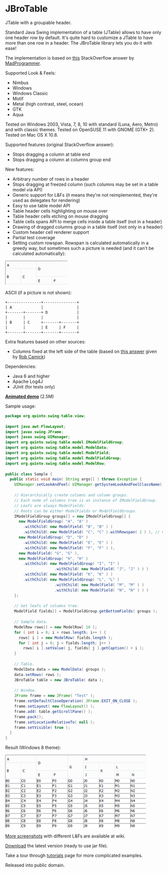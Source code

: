 # JBroTable
JTable with a groupable header.

Standard Java Swing implementation of a table (JTable) allows to have only one header row by default. It's quite hard to customize a JTable to have more than one row in a header. The JBroTable library lets you do it with ease!

The implementation is based on [this](http://stackoverflow.com/a/20208995/4540645) StackOverflow answer by [MadProgrammer](http://stackoverflow.com/users/992484/madprogrammer).

Supported Look & Feels:
- Nimbus
- Windows
- Windows Classic
- Motif
- Metal (high contrast, steel, ocean)
- GTK
- Aqua

Tested on Windows 2003, Vista, 7, 8, 10 with standard (Luna, Aero, Metro) and with classic themes. Tested on OpenSUSE 11 with GNOME (GTK+ 2). Tested on Mac OS X 10.8.

Supported features (original StackOverflow answer):
- Stops dragging a column at table end
- Stops dragging a column at columns group end

New features:
- Arbitrary number of rows in a header
- Stops dragging at freezed column (such columns may be set in a table model via API)
- Generic support for L&Fs (it means they're not reimplemented, they're used as delegates for rendering)
- Easy to use table model API
- Table header cells highlighting on mouse over
- Table header cells etching on mouse dragging
- Table cells spans API to merge cells inside a table itself (not in a header)
- Drawing of dragged columns group in a table itself (not only in a header)
- Custom header cell renderer support
- Partial test coverage
- Setting custom rowspan. Rowspan is calculated automatically in a greedy way, but sometimes such a picture is needed (and it can't be calculated automatically):

![Rowspan](/github/rowspan.png)

ASCII (if a picture is not shown):

```
+---------------+---------------+
| A             |               |
+-------+-------+ D             |
|       |       |               |
| B     | C     +-------+-------+
|       |       | E     | F     |
+-------+-------+-------+-------+
```

Extra features based on other sources:
- Columns fixed at the left side of the table (based on [this answer](http://stackoverflow.com/a/2548872/4540645) given by [Rob Camick](http://stackoverflow.com/users/131872/camickr))

Dependencies:
- Java 6 and higher
- Apache Log4J
- JUnit (for tests only)

[__Animated demo__](https://github.com/Qualtagh/JBroTable/wiki/Animated-demo) (2.5M)

Sample usage:

```java
package org.quinto.swing.table.view;

import java.awt.FlowLayout;
import javax.swing.JFrame;
import javax.swing.UIManager;
import org.quinto.swing.table.model.IModelFieldGroup;
import org.quinto.swing.table.model.ModelData;
import org.quinto.swing.table.model.ModelField;
import org.quinto.swing.table.model.ModelFieldGroup;
import org.quinto.swing.table.model.ModelRow;

public class Sample {
  public static void main( String args[] ) throws Exception {
    UIManager.setLookAndFeel( UIManager.getSystemLookAndFeelClassName() );

    // Hierarchically create columns and column groups.
    // Each node of columns tree is an instance of IModelFieldGroup.
    // Leafs are always ModelFields.
    // Roots can be either ModelFields or ModelFieldGroups.
    IModelFieldGroup groups[] = new IModelFieldGroup[] {
      new ModelFieldGroup( "A", "A" )
        .withChild( new ModelField( "B", "B" ) )
        .withChild( new ModelField( "C", "C" ).withRowspan( 2 ) ), // Custom rowspan set.
      new ModelFieldGroup( "D", "D" )
        .withChild( new ModelField( "E", "E" ) )
        .withChild( new ModelField( "F", "F" ) ),
      new ModelField( "G", "G" ),
      new ModelFieldGroup( "H", "H" )
        .withChild( new ModelFieldGroup( "I", "I" )
                      .withChild( new ModelField( "J", "J" ) ) )
        .withChild( new ModelField( "K", "K" ) )
        .withChild( new ModelFieldGroup( "L", "L" )
                      .withChild( new ModelField( "M", "M" ) )
                      .withChild( new ModelField( "N", "N" ) ) )
    };

    // Get leafs of columns tree.
    ModelField fields[] = ModelFieldGroup.getBottomFields( groups );
    
    // Sample data.
    ModelRow rows[] = new ModelRow[ 10 ];
    for ( int i = 0; i < rows.length; i++ ) {
      rows[ i ] = new ModelRow( fields.length );
      for ( int j = 0; j < fields.length; j++ )
        rows[ i ].setValue( j, fields[ j ].getCaption() + i );
    }
    
    // Table.
    ModelData data = new ModelData( groups );
    data.setRows( rows );
    JBroTable table = new JBroTable( data );

    // Window.
    JFrame frame = new JFrame( "Test" );
    frame.setDefaultCloseOperation( JFrame.EXIT_ON_CLOSE );
    frame.setLayout( new FlowLayout() );
    frame.add( table.getScrollPane() );
    frame.pack();
    frame.setLocationRelativeTo( null );
    frame.setVisible( true );
  }
}
```

Result (Windows 8 theme):

![Result](/github/screenshots/windows8.png)

[More screenshots](https://github.com/Qualtagh/JBroTable/wiki/Screenshots) with different L&Fs are available at wiki.

[Download](https://github.com/Qualtagh/JBroTable/releases/latest) the latest version (ready to use jar file).

Take a tour through [tutorials](https://github.com/Qualtagh/JBroTable/wiki/Tutorials) page for more complicated examples.

Released into public domain.